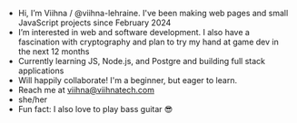 - Hi, I’m Viihna / @viihna-lehraine. I've been making web pages and small JavaScript projects since February 2024
- I’m interested in web and software development. I also have a fascination with cryptography and plan to try my hand at game dev in the next 12 months 
- Currently learning JS, Node.js, and Postgre and building full stack applications
- Will happily collaborate! I'm a beginner, but eager to learn.
- Reach me at viihna@viihnatech.com
- she/her
- Fun fact: I also love to play bass guitar 😎
